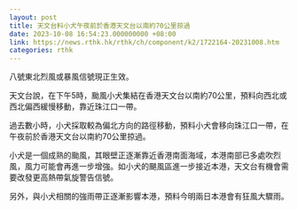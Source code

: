 ```yaml
---
layout: post
title: 天文台料小犬午夜前於香港天文台以南約70公里掠過
date: 2023-10-08 16:54:23.000000000 +08:00
link: https://news.rthk.hk/rthk/ch/component/k2/1722164-20231008.htm
categories: rthk
---
```


八號東北烈風或暴風信號現正生效。

天文台說，在下午5時，颱風小犬集結在香港天文台以南約70公里，預料向西北或西北偏西緩慢移動，靠近珠江口一帶。

過去數小時，小犬採取較為偏北方向的路徑移動，預料小犬會移向珠江口一帶，在午夜前於香港天文台以南約70公里掠過。

小犬是一個成熟的颱風，其眼壁正逐漸靠近香港南面海域，本港南部已多處吹烈風，風力可能會再進一步增強。如小犬的颶風區進一步接近本港，天文台有機會需要改發更高熱帶氣旋警告信號。

另外，與小犬相關的強雨帶正逐漸影響本港，預料今明兩日本港會有狂風大驟雨。
